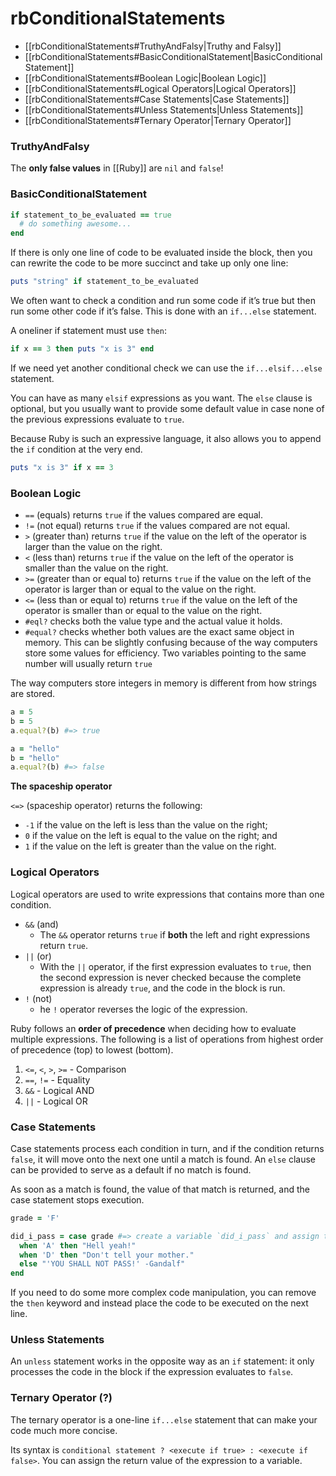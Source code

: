 # rbConditionalStatements

- [[rbConditionalStatements#TruthyAndFalsy|Truthy and Falsy]]
- [[rbConditionalStatements#BasicConditionalStatement|BasicConditionalStatement]]
- [[rbConditionalStatements#Boolean Logic|Boolean Logic]]
- [[rbConditionalStatements#Logical Operators|Logical Operators]]
- [[rbConditionalStatements#Case Statements|Case Statements]]
- [[rbConditionalStatements#Unless Statements|Unless Statements]]
- [[rbConditionalStatements#Ternary Operator|Ternary Operator]]
### TruthyAndFalsy

The **only false values** in [[Ruby]] are `nil` and `false`!

### BasicConditionalStatement
```ruby
if statement_to_be_evaluated == true
  # do something awesome...
end
```

If there is only one line of code to be evaluated inside the block, then you can rewrite the code to be more succinct and take up only one line:

```ruby
puts "string" if statement_to_be_evaluated
```

We often want to check a condition and run some code if it’s true but then run some other code if it’s false. This is done with an `if...else` statement.

A oneliner if statement must use `then`: 
```ruby
if x == 3 then puts "x is 3" end
```

If we need yet another conditional check we can use the `if...elsif...else` statement.

You can have as many `elsif` expressions as you want. The `else` clause is optional, but you usually want to provide some default value in case none of the previous expressions evaluate to `true`.

Because Ruby is such an expressive language, it also allows you to append the `if` condition at the very end.
```ruby
puts "x is 3" if x == 3
```


### Boolean Logic

- `==` (equals) returns `true` if the values compared are equal.
- `!=` (not equal) returns `true` if the values compared are not equal.
- `>` (greater than) returns `true` if the value on the left of the operator is larger than the value on the right.
- `<` (less than) returns `true` if the value on the left of the operator is smaller than the value on the right.
- `>=` (greater than or equal to) returns `true` if the value on the left of the operator is larger than or equal to the value on the right.
- `<=` (less than or equal to) returns `true` if the value on the left of the operator is smaller than or equal to the value on the right.
- `#eql?` checks both the value type and the actual value it holds.
- `#equal?` checks whether both values are the exact same object in memory. This can be slightly confusing because of the way computers store some values for efficiency. Two variables pointing to the same number will usually return `true`

The way computers store integers in memory is different from how strings are stored.

```ruby
a = 5
b = 5
a.equal?(b) #=> true
```
```ruby
a = "hello"
b = "hello"
a.equal?(b) #=> false
```

**The spaceship operator**

`<=>` (spaceship operator) returns the following:
-   `-1` if the value on the left is less than the value on the right;
-   `0` if the value on the left is equal to the value on the right; and
-   `1` if the value on the left is greater than the value on the right.

### Logical Operators
Logical operators are used to write expressions that contains more than one condition.
- `&&` (and)
	- The `&&` operator returns `true` if **both** the left and right expressions return `true`.
- `||` (or)
	- With the `||` operator, if the first expression evaluates to `true`, then the second expression is never checked because the complete expression is already `true`, and the code in the block is run.
- `!` (not)
	- he `!` operator reverses the logic of the expression.


Ruby follows an **order of precedence** when deciding how to evaluate multiple expressions. The following is a list of operations from highest order of precedence (top) to lowest (bottom).

1.  `<=`, `<`, `>`, `>=` - Comparison
2.  `==`, `!=` - Equality
3.  `&&` - Logical AND
4.  `||` - Logical OR

### Case Statements
Case statements process each condition in turn, and if the condition returns `false`, it will move onto the next one until a match is found. An `else` clause can be provided to serve as a default if no match is found.

As soon as a match is found, the value of that match is returned, and the case statement stops execution.

```ruby
grade = 'F'

did_i_pass = case grade #=> create a variable `did_i_pass` and assign the result of a call to case with the variable grade passed in
  when 'A' then "Hell yeah!"
  when 'D' then "Don't tell your mother."
  else "'YOU SHALL NOT PASS!' -Gandalf"
end
```

If you need to do some more complex code manipulation, you can remove the `then` keyword and instead place the code to be executed on the next line.

### Unless Statements

An `unless` statement works in the opposite way as an `if` statement: it only processes the code in the block if the expression evaluates to `false`.

### Ternary Operator (?)

The ternary operator is a one-line `if...else` statement that can make your code much more concise.

Its syntax is `conditional statement ? <execute if true> : <execute if false>`. You can assign the return value of the expression to a variable.